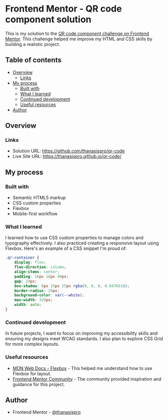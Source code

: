 # Frontend Mentor - QR code component solution

This is my solution to the [QR code component challenge on Frontend Mentor](https://www.frontendmentor.io/challenges/qr-code-component-iux_sIO_H). This challenge helped me improve my HTML and CSS skills by building a realistic project.

## Table of contents

- [Overview](#overview)
  - [Links](#links)
- [My process](#my-process)
  - [Built with](#built-with)
  - [What I learned](#what-i-learned)
  - [Continued development](#continued-development)
  - [Useful resources](#useful-resources)
- [Author](#author)

## Overview

### Links

- Solution URL: https://github.com/thanasispro/qr-code
- Live Site URL: https://thanasispro.github.io/qr-code/

## My process

### Built with

- Semantic HTML5 markup
- CSS custom properties
- Flexbox
- Mobile-first workflow

### What I learned

I learned how to use CSS custom properties to manage colors and typography effectively. I also practiced creating a responsive layout using Flexbox. Here's an example of a CSS snippet I'm proud of:

```css
.qr-container {
    display: flex;
    flex-direction: column;
    align-items: center;
    padding: 16px 16px 40px;
    gap: 24px;
    box-shadow: 0px 25px 25px rgba(0, 0, 0, 0.0476518);
    border-radius: 20px;
    background-color: var(--white);
    max-width: 320px;
    width: auto;
}
```

### Continued development

In future projects, I want to focus on improving my accessibility skills and ensuring my designs meet WCAG standards. I also plan to explore CSS Grid for more complex layouts.

### Useful resources

- [MDN Web Docs - Flexbox](https://developer.mozilla.org/en-US/docs/Learn/CSS/CSS_layout/Flexbox) - This helped me understand how to use Flexbox for layout.
- [Frontend Mentor Community](https://www.frontendmentor.io/community) - The community provided inspiration and guidance for this project.

## Author

- Frontend Mentor - [@thanasispro](https://www.frontendmentor.io/profile/thanasispro)

